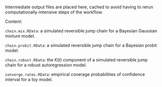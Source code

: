 Intermediate output files are placed here, cached to avoid having to rerun computationally-intensive steps of the workflow. 

Content:

`chain.mix.RData`: a simulated reversible jump chain for a Bayesian Gaussian mixture model.

`chain.probit.RData`: a simulated reversible jump chain for a Bayesian probit model.

`chain.robust.RData`: the $K(t)$ component of a simulated reversible jump chain for a robust autoregression model.

`converge.rates.RData`: empirical coverage probabilities of confidence interval for a toy model.
